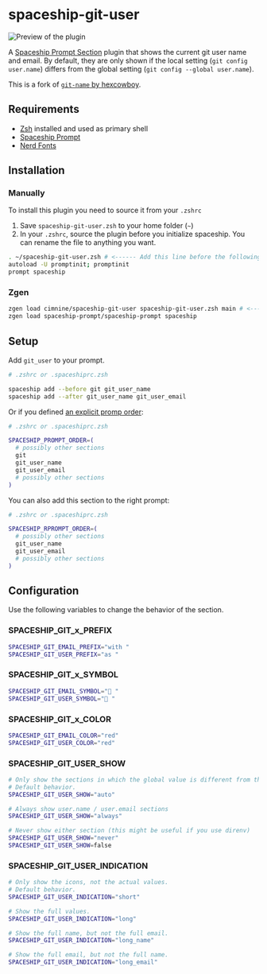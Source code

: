 # spaceship-git-user

![Preview of the plugin](https://github.com/cimnine/spaceship-git-user/assets/804532/ab93b25c-7014-44b7-a01e-94a5624cd94f)

A [Spaceship Prompt Section][spaceship-prompt] plugin that shows the current git user name and email.
By default, they are only shown if the local setting (`git config user.name`) differs from the global setting (`git config --global user.name`).

This is a fork of [`git-name` by hexcowboy][original].

[spaceship-prompt]: https://github.com/denysdovhan/spaceship-prompt
[original]: https://github.com/hexcowboy/spaceship-git-name

## Requirements

- [Zsh](https://github.com/zsh-users/zsh) installed and used as primary shell
- [Spaceship Prompt](https://github.com/denysdovhan/spaceship-prompt)
- [Nerd Fonts](https://github.com/ryanoasis/nerd-fonts)

## Installation

### Manually

To install this plugin you need to source it from your `.zshrc`

1. Save `spaceship-git-user.zsh` to your home folder (`~`)
2. In your `.zshrc`, source the plugin before you initialize spaceship. You can rename the file to anything you want.

```sh
. ~/spaceship-git-user.zsh # <------ Add this line before the following!
autoload -U promptinit; promptinit
prompt spaceship
```

### Zgen

```sh
zgen load cimnine/spaceship-git-user spaceship-git-user.zsh main # <------ must be before loading spaceship!
zgen load spaceship-prompt/spaceship-prompt spaceship
```

## Setup

Add `git_user` to your prompt.

```sh
# .zshrc or .spaceshiprc.zsh

spaceship add --before git git_user_name
spaceship add --after git_user_name git_user_email
```

Or if you defined [an explicit promp order][spaceship-prompt-order]:

[spaceship-prompt-order]: https://github.com/denysdovhan/spaceship-prompt/blob/master/docs/Options.md#order

```sh
# .zshrc or .spaceshiprc.zsh

SPACESHIP_PROMPT_ORDER=(
  # possibly other sections
  git
  git_user_name
  git_user_email
  # possibly other sections
)
```

You can also add this section to the right prompt:

```sh
# .zshrc or .spaceshiprc.zsh

SPACESHIP_RPROMPT_ORDER=(
  # possibly other sections
  git_user_name
  git_user_email
  # possibly other sections
)
```

## Configuration

Use the following variables to change the behavior of the section.

### SPACESHIP_GIT_x_PREFIX

```sh
SPACESHIP_GIT_EMAIL_PREFIX="with "
SPACESHIP_GIT_USER_PREFIX="as "
```

### SPACESHIP_GIT_x_SYMBOL

```sh
SPACESHIP_GIT_EMAIL_SYMBOL="📧 "
SPACESHIP_GIT_USER_SYMBOL="👤 "
```

### SPACESHIP_GIT_x_COLOR

```sh
SPACESHIP_GIT_EMAIL_COLOR="red"
SPACESHIP_GIT_USER_COLOR="red"
```

### SPACESHIP_GIT_USER_SHOW

```sh
# Only show the sections in which the global value is different from the local one.
# Default behavior.
SPACESHIP_GIT_USER_SHOW="auto"

# Always show user.name / user.email sections
SPACESHIP_GIT_USER_SHOW="always"

# Never show either section (this might be useful if you use direnv)
SPACESHIP_GIT_USER_SHOW="never"
SPACESHIP_GIT_USER_SHOW=false
```

### SPACESHIP_GIT_USER_INDICATION

```sh
# Only show the icons, not the actual values.
# Default behavior.
SPACESHIP_GIT_USER_INDICATION="short"

# Show the full values.
SPACESHIP_GIT_USER_INDICATION="long"

# Show the full name, but not the full email.
SPACESHIP_GIT_USER_INDICATION="long_name"

# Show the full email, but not the full name.
SPACESHIP_GIT_USER_INDICATION="long_email"
```
